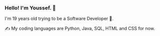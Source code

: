 

### Hello! I'm Youssef. 👋

I'm 19 years old trying to be a Software Developer 🐣.

✍️ My coding languages are Python, Java, SQL, HTML and CSS for now.



